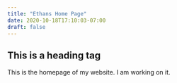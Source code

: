 ```yaml
---
title: "Ethans Home Page"
date: 2020-10-18T17:10:03-07:00
draft: false
---
```


## This is a heading tag

This is the homepage of my website. I am working on it. 

